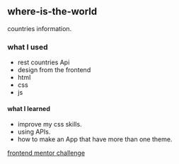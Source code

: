 ## where-is-the-world
countries information. 
### what I used
* rest countries Api
* design from the frontend
* html
* css
* js



#### what I learned   
* improve my css skills.
* using APIs.
* how to make an App that have more than one theme.


[frontend mentor challenge](https://www.frontendmentor.io/challenges/rest-countries-api-with-color-theme-switcher-5cacc469fec04111f7b848ca)
